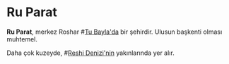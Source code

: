 # Ru Parat

**Ru Parat**, merkez Roshar #[Tu Bayla'da](locations/tu-bayla) bir şehirdir. Ulusun başkenti olması muhtemel.

Daha çok kuzeyde, #[Reshi Denizi'nin](locations/reshi-sea) yakınlarında yer alır.
